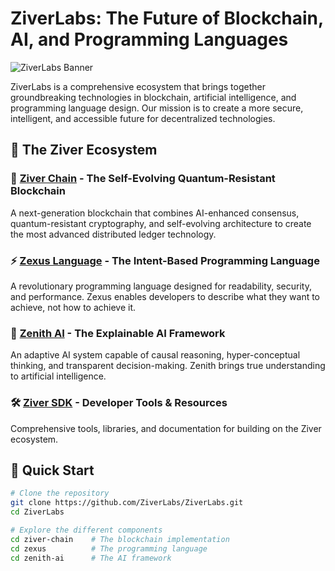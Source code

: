 # ZiverLabs: The Future of Blockchain, AI, and Programming Languages

![ZiverLabs Banner](https://placeholder.com/banner.png)

ZiverLabs is a comprehensive ecosystem that brings together groundbreaking technologies in blockchain, artificial intelligence, and programming language design. Our mission is to create a more secure, intelligent, and accessible future for decentralized technologies.

## 🌟 The Ziver Ecosystem

### 🧠 [Ziver Chain](ziver-chain/) - The Self-Evolving Quantum-Resistant Blockchain
A next-generation blockchain that combines AI-enhanced consensus, quantum-resistant cryptography, and self-evolving architecture to create the most advanced distributed ledger technology.

### ⚡ [Zexus Language](zexus/) - The Intent-Based Programming Language
A revolutionary programming language designed for readability, security, and performance. Zexus enables developers to describe what they want to achieve, not how to achieve it.

### 🧪 [Zenith AI](zenith-ai/) - The Explainable AI Framework
An adaptive AI system capable of causal reasoning, hyper-conceptual thinking, and transparent decision-making. Zenith brings true understanding to artificial intelligence.

### 🛠️ [Ziver SDK](ziver-sdk/) - Developer Tools & Resources
Comprehensive tools, libraries, and documentation for building on the Ziver ecosystem.

## 🚀 Quick Start

```bash
# Clone the repository
git clone https://github.com/ZiverLabs/ZiverLabs.git
cd ZiverLabs

# Explore the different components
cd ziver-chain    # The blockchain implementation
cd zexus          # The programming language
cd zenith-ai      # The AI framework